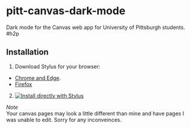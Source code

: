 # pitt-canvas-dark-mode
 
Dark mode for the Canvas web app for University of Pittsburgh students. #h2p

## Installation
1. Download Stylus for your browser: 
  - [Chrome and Edge](https://chrome.google.com/webstore/detail/stylus/clngdbkpkpeebahjckkjfobafhncgmne?hl=en).
  - [Firefox](https://addons.mozilla.org/firefox/addon/styl-us/)
2. [![Install directly with Stylus](https://img.shields.io/badge/Install%20directly%20with-Stylus-00adad.svg)](https://raw.githubusercontent.com/robbyhorvath/pitt-canvas-dark-mode/master/theme.user.css)

_Note_<br />
Your canvas pages may look a little different than mine and have pages I was unable to edit. Sorry for any inconveinces.

